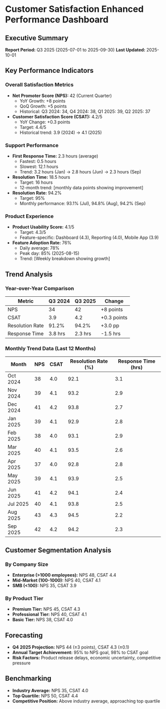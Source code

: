 # Customer Satisfaction Enhanced Performance Dashboard

## Executive Summary
**Report Period:** Q3 2025 (2025-07-01 to 2025-09-30)
**Last Updated:** 2025-10-01

## Key Performance Indicators

### Overall Satisfaction Metrics
- **Net Promoter Score (NPS):** 42 (Current Quarter)
  - YoY Growth: +8 points
  - QoQ Growth: +5 points
  - Historical: Q3 2024: 34, Q4 2024: 38, Q1 2025: 39, Q2 2025: 37
- **Customer Satisfaction Score (CSAT):** 4.2/5
  - YoY Change: +0.3 points
  - Target: 4.4/5
  - Historical trend: 3.9 (2024) → 4.1 (2025)

### Support Performance
- **First Response Time:** 2.3 hours (average)
  - Fastest: 0.5 hours
  - Slowest: 12.1 hours
  - Trend: 3.2 hours (Jan) → 2.8 hours (Jun) → 2.3 hours (Sep)
- **Resolution Time:** 18.5 hours
  - Target: 16 hours
  - 12-month trend: [monthly data points showing improvement]
- **Resolution Rate:** 94.2%
  - Target: 95%
  - Monthly performance: 93.1% (Jul), 94.8% (Aug), 94.2% (Sep)

### Product Experience
- **Product Usability Score:** 4.1/5
  - Target: 4.3/5
  - Feature-specific: Dashboard (4.3), Reporting (4.0), Mobile App (3.9)
- **Feature Adoption Rate:** 76%
  - Daily average: 78%
  - Peak day: 85% (2025-08-15)
  - Trend: [Weekly breakdown showing growth]

## Trend Analysis

### Year-over-Year Comparison
| Metric | Q3 2024 | Q3 2025 | Change |
|--------|---------|---------|--------|
| NPS | 34 | 42 | +8 points |
| CSAT | 3.9 | 4.2 | +0.3 points |
| Resolution Rate | 91.2% | 94.2% | +3.0 pp |
| Response Time | 3.8 hrs | 2.3 hrs | -1.5 hrs |

### Monthly Trend Data (Last 12 Months)
| Month | NPS | CSAT | Resolution Rate (%) | Response Time (hrs) |
|-------|-----|------|---------------------|---------------------|
| Oct 2024 | 38 | 4.0 | 92.1 | 3.1 |
| Nov 2024 | 39 | 4.1 | 93.2 | 2.9 |
| Dec 2024 | 41 | 4.2 | 93.8 | 2.7 |
| Jan 2025 | 39 | 4.1 | 92.9 | 2.8 |
| Feb 2025 | 38 | 4.0 | 93.1 | 2.9 |
| Mar 2025 | 40 | 4.1 | 93.5 | 2.6 |
| Apr 2025 | 37 | 4.0 | 92.8 | 2.8 |
| May 2025 | 39 | 4.1 | 93.9 | 2.5 |
| Jun 2025 | 41 | 4.2 | 94.1 | 2.4 |
| Jul 2025 | 40 | 4.1 | 93.8 | 2.5 |
| Aug 2025 | 43 | 4.3 | 94.5 | 2.2 |
| Sep 2025 | 42 | 4.2 | 94.2 | 2.3 |

## Customer Segmentation Analysis

### By Company Size
- **Enterprise (>1000 employees):** NPS 48, CSAT 4.4
- **Mid-Market (100-1000):** NPS 40, CSAT 4.1
- **SMB (<100):** NPS 35, CSAT 3.9

### By Product Tier
- **Premium Tier:** NPS 45, CSAT 4.3
- **Professional Tier:** NPS 40, CSAT 4.1
- **Basic Tier:** NPS 38, CSAT 4.0

## Forecasting
- **Q4 2025 Projection:** NPS 44 (±3 points), CSAT 4.3 (±0.1)
- **Annual Target Achievement:** 95% to NPS goal, 98% to CSAT goal
- **Risk Factors:** Product release delays, economic uncertainty, competitive pressure

## Benchmarking
- **Industry Average:** NPS 35, CSAT 4.0
- **Top Quartile:** NPS 50, CSAT 4.4
- **Competitive Position:** Above industry average, approaching top quartile
